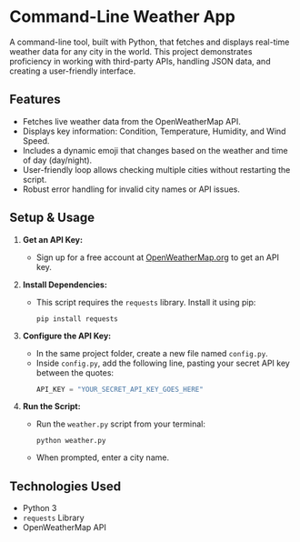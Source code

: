 # Command-Line Weather App

A command-line tool, built with Python, that fetches and displays real-time weather data for any city in the world. This project demonstrates proficiency in working with third-party APIs, handling JSON data, and creating a user-friendly interface.

## Features

- Fetches live weather data from the OpenWeatherMap API.
- Displays key information: Condition, Temperature, Humidity, and Wind Speed.
- Includes a dynamic emoji that changes based on the weather and time of day (day/night).
- User-friendly loop allows checking multiple cities without restarting the script.
- Robust error handling for invalid city names or API issues.

## Setup & Usage

1.  **Get an API Key:**
    - Sign up for a free account at [OpenWeatherMap.org](https://openweathermap.org) to get an API key.

2.  **Install Dependencies:**
    - This script requires the `requests` library. Install it using pip:
      ```
      pip install requests
      ```

3.  **Configure the API Key:**
    - In the same project folder, create a new file named `config.py`.
    - Inside `config.py`, add the following line, pasting your secret API key between the quotes:
      ```python
      API_KEY = "YOUR_SECRET_API_KEY_GOES_HERE"
      ```

4.  **Run the Script:**
    - Run the `weather.py` script from your terminal:
      ```
      python weather.py
      ```
    - When prompted, enter a city name.

## Technologies Used

- Python 3
- `requests` Library
- OpenWeatherMap API
